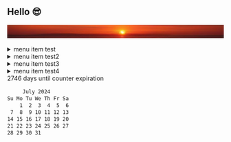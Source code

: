 ## Hello 😎
![banner](images/sunset.jpg)

<details><summary>menu item test</summary>

DH Tools: [dhtools](https://dhtools.org)

data description test
</details><details><summary>menu item test2</summary>
k
</details> 
<details><summary>menu item test3</summary>
<sub><sup><sub><sup><sub><sup><sub><sup><sub><sup><sub><sup><sub><sup><sub><sup>
<pre>
   b   b   b   b   b     d   d   d   d   d   d   d   d     b   b   b   b   b
  b   b   b   b   b     a   a   a   a   a   a   a   a     b   b   b   b   b  
                      a   a   a   a   a   a   a   a   a                      
   b   b   b   b   b     d   d   d   d   d   d   d   d     b   b   b   b   b
   b   b   b   b   b     d   d   d   d   d   d   d   d     b   b   b   b   b
   b   b   b   b   b     d   d   d   d   d   d   d   d     b   b   b   b   b
   b   b   b   b   b     d   d   d   d   d   d   d   d     b   b   b   b   b
   b   b   b   b   b     d   d   d   d   d   d   d   d     b   b   b   b   b
   b   b   b   b   b     d   d   d   d   d   d   d   d     b   b   b   b   b
   b   b   b   b   b     d   d   d   d   d   d   d   d     b   b   b   b   b
   b   b   b   b   b     d   d   d   d   d   d   d   d     b   b   b   b   b
   b   b   b   b   b     d   d   d   d   d   d   d   d     b   b   b   b   b
   b   b   b   b   b     d   d   d   d   d   d   d   d     b   b   b   b   b
   b   b   b   b   b     d   d   d   d   d   d   d   d     b   b   b   b   b
   b   b   b   b   b     d   d   d   d   d   d   d   d     b   b   b   b   b
   b   b   b   b   b     d   d   d   d   d   d   d   d     b   b   b   b   b
   b   b   b   b   b     d   d   d   d   d   d   d   d     b   b   b   b   b
   b   b   b   b   b     d   d   d   d   d   d   d   d     b   b   b   b   b
   b   b   b   b   b     d   d   d   d   d   d   d   d     b   b   b   b   b
   b   b   b   b   b     d   d   d   d   d   d   d   d     b   b   b   b   b
   b   b   b   b   b     d   d   d   d   d   d   d   d     b   b   b   b   b
   b   b   b   b   b     d   d   d   d   d   d   d   d     b   b   b   b   b
   b   b   b   b   b     d   d   d   d   d   d   d   d     b   b   b   b   b
   b   b   b   b   b     d   d   d   d   d   d   d   d     b   b   b   b   b
</pre>
</sup></sub></sup></sub></sup></sub></sup></sub></sup></sub></sup></sub></sup></sub></sup></sub>

</details>
<details><summary>menu item test4</summary>

Markdown | Less | Pretty
--- | --- | ---
*Still* | `renders` | **nicely**
1 | 2 | 3

</details> 
<!---
<details><summary>menu item test5</summary>

Normal text
<sub><sup>Small text</sup></sub>
<sub><sup><sub><sup>Tiny text</sup></sub></sup></sub>
<sub><sup><sub><sup><sub><sup><sub><sup><sub><sup><sub><sup><sub><sup><sub><sup>REALLY SMALL TEXT</sup></sub></sup></sub></sup></sub></sup></sub></sup></sub></sup></sub></sup></sub></sup></sub>

</details> 
-->2746 days until counter expiration

````
     July 2024        
Su Mo Tu We Th Fr Sa  
    1  2  3  4  5  6  
 7  8  9 10 11 12 13  
14 15 16 17 18 19 20  
21 22 23 24 25 26 27  
28 29 30 31           
                      
